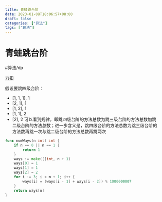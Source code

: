 ```yaml
---
title: 青蛙跳台阶
date: 2023-01-08T18:06:57+08:00
draft: false
categories: ["算法"]
tags: ["算法"]
---
```


# 青蛙跳台阶
#算法/dp

[力扣](https://leetcode-cn.com/problems/qing-wa-tiao-tai-jie-wen-ti-lcof/submissions/)

假设要跳四级台阶：
- [1, 1, 1], 1
- [2, 1], 1
- [1, 2], 1
- [1, 1], 2
- [2], 2
可以看到规律，即跳四级台阶的方法总数为跳三级台阶的方法总数加跳二级台阶的方法总数；进一步含义是，跳四级台阶的方法总数为跳三级台阶的方法数再跳一次与跳二级台阶的方法总数再跳两次
```go
func numWays(n int) int {
    if n == 0 || n == 1 {
        return 1
    }
    ways := make([]int, n + 1)
    ways[0] = 1
    ways[1] = 1
    ways[2] = 2
    for i := 3; i < n + 1; i++ {
        ways[i] = (ways[i - 1] + ways[i - 2]) % 1000000007
    }
    return ways[n]
}
```